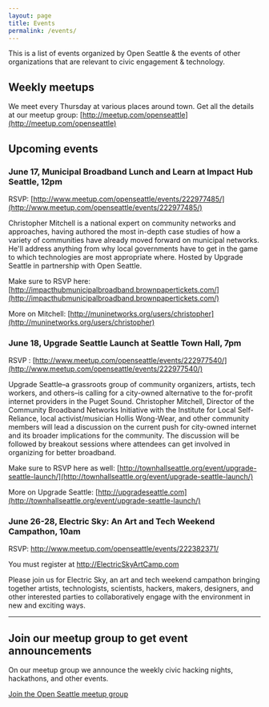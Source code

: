 ```yaml
---
layout: page
title: Events
permalink: /events/
---
```


This is a list of events organized by Open Seattle & the events of other organizations that are relevant to civic engagement & technology.

## Weekly meetups

We meet every Thursday at various places around town. Get all the details at our meetup group: [http://meetup.com/openseattle](http://meetup.com/openseattle)

## Upcoming events

### June 17, Municipal Broadband Lunch and Learn at Impact Hub Seattle, 12pm

RSVP:  [http://www.meetup.com/openseattle/events/222977485/](http://www.meetup.com/openseattle/events/222977485/)

Christopher Mitchell is a national expert on community networks and approaches, having authored the most in-depth case studies of how a variety of communities have already moved forward on municipal networks. He'll address anything from why local governments have to get in the game to which technologies are most appropriate where. Hosted by Upgrade Seattle in partnership with Open Seattle.

Make sure to RSVP here: [http://impacthubmunicipalbroadband.brownpapertickets.com/](http://impacthubmunicipalbroadband.brownpapertickets.com/)

More on Mitchell: [http://muninetworks.org/users/christopher](http://muninetworks.org/users/christopher)

### June 18,  Upgrade Seattle Launch  at Seattle Town Hall, 7pm

RSVP : [http://www.meetup.com/openseattle/events/222977540/](http://www.meetup.com/openseattle/events/222977540/)

Upgrade Seattle–a grassroots group of community organizers, artists, tech workers, and others–is calling for a city-owned alternative to the for-profit internet providers in the Puget Sound. Christopher Mitchell, Director of the Community Broadband Networks Initiative with the Institute for Local Self-Reliance, local activist/musician Hollis Wong-Wear, and other community members will lead a discussion on the current push for city-owned internet and its broader implications for the community. The discussion will be followed by breakout sessions where attendees can get involved in organizing for better broadband.

Make sure to RSVP here as well: [http://townhallseattle.org/event/upgrade-seattle-launch/](http://townhallseattle.org/event/upgrade-seattle-launch/)

More on Upgrade Seattle: [http://upgradeseattle.com](http://townhallseattle.org/event/upgrade-seattle-launch/)

### June 26-28, Electric Sky: An Art and Tech Weekend Campathon, 10am

RSVP: http://www.meetup.com/openseattle/events/222382371/

You must register at http://ElectricSkyArtCamp.com

Please join us for Electric Sky, an art and tech weekend campathon bringing together artists, technologists, scientists, hackers, makers, designers, and other interested parties to collaboratively engage with the environment in new and exciting ways.


---



<h2>Join our meetup group to get event announcements</h2>
<p>On our meetup group we announce the weekly civic hacking nights, hackathons, and other events.</p>
<p><a href="http://meetup.com/openseattle" class="button" target="_blank">Join the Open Seattle meetup group</a></p>


